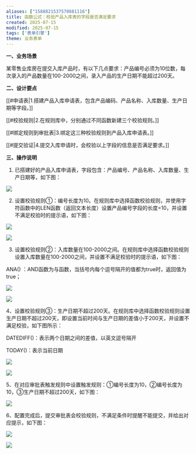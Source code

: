 ```yaml
---
aliases: ["1588821537570881116"]
title: 函数公式：校验产品入库表的字段是否满足要求
created: 2025-07-15
modified: 2025-07-15
tags: ['表单引擎']
theme: 业务表单
---
```


**一、业务场景**

某零售业库房在提交入库产品时，有以下几点要求：产品编号必须为10位数，每次录入的产品数量在100-2000之间，录入产品的生产日期不能超过200天。

**二、设计要点**

[[#申请表|1.搭建产品入库申请表，包含产品编码、产品名称、入库数量、生产日期等字段。]]

[[#校验规则|2.在规则库中，分别通过不同函数新建三个校验规则。]]

[[#绑定规则到审批表|3.绑定这三种校验规则到产品入库申请表。]]

[[#提交验证|4.提交入库申请时，会校验以上字段的信息是否满足要求。]]

**三、操作说明**

1. 已搭建好的产品入库申请表，字段包含：产品编号、产品名称、入库数量、生产日期等，如下图：

![](https://myhelpdoc.oss-cn-heyuan.aliyuncs.com/mdimages/c482a198d7bd89376595ba882ce3beb7.jpg)

2. 设置校验规则①：编号长度为10。在规则库中选择函数校验规则，并使用字符函数中的LEN函数（返回文本长度）设置产品编号字段的长度=10，并设置不满足校验时的提示语，如下图：

![](https://myhelpdoc.oss-cn-heyuan.aliyuncs.com/mdimages/5f0cf79496d7a682c67a26ab95a38d4b.jpg)

![](https://myhelpdoc.oss-cn-heyuan.aliyuncs.com/mdimages/7cb65dd2fcfc533d9b590c1e94a662de.jpg)

3. 设置校验规则②：入库数量在100-2000之间。在规则库中选择函数校验规则设置入库数量在100-2000之间，并设置不满足校验时的提示语，如下图：

ANA() ：AND函数为与函数，当括号内每个逗号隔开的值都为true时，返回值为true；

![](https://myhelpdoc.oss-cn-heyuan.aliyuncs.com/mdimages/bc072107765b2c949d9c20bdd260a786.jpg)

![](https://myhelpdoc.oss-cn-heyuan.aliyuncs.com/mdimages/0467630979e287702353787fb7052d95.jpg)

4、设置校验规则③：生产日期不超过200天。在规则库中选择函数校验规则设置生产日期不超过200天，即设置当前时间与生产日期的差值小于200天，并设置不满足校验，如下图所示：

DATEDIFF()：表示两个日期之间的差值，以英文逗号隔开

TODAY()：表示当前日期

![](https://myhelpdoc.oss-cn-heyuan.aliyuncs.com/mdimages/93b5b5a3d62c35b1b062749388401a7a.jpg)

![](https://myhelpdoc.oss-cn-heyuan.aliyuncs.com/mdimages/71ce72fa5a48baa1e88d31ecda35d4d8.jpg)

5、在对应审批表触发规则中设置触发规则：①编号长度为10，②编号长度为10，③生产日期不超过200天，如下图：

![](https://myhelpdoc.oss-cn-heyuan.aliyuncs.com/mdimages/ab8fb392e68410daa73355e615d4c7eb.jpg)

6、配置完成后，提交审批表会校验规则，不满足条件时提醒不能提交，并给出对应提示，如下图：

![](https://myhelpdoc.oss-cn-heyuan.aliyuncs.com/mdimages/1845cafd7121baaeb5816701c0ec4ff2.jpg)

![](https://myhelpdoc.oss-cn-heyuan.aliyuncs.com/mdimages/099f6bfc7ddb782affe85e31dd2d6cfd.jpg)

